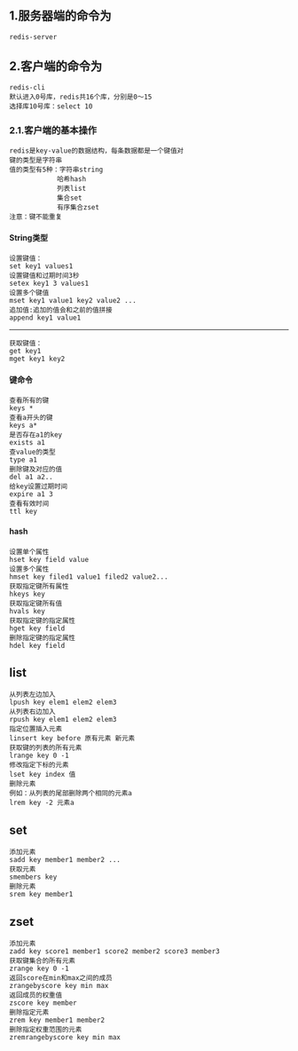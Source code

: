 ## 1.服务器端的命令为
    redis-server
## 2.客户端的命令为
    redis-cli
    默认进入0号库，redis共16个库，分别是0～15
    选择库10号库：select 10
### 2.1.客户端的基本操作
    redis是key-value的数据结构，每条数据都是⼀个键值对
    键的类型是字符串
    值的类型有5种：字符串string
                哈希hash
                列表list
                集合set
                有序集合zset
    注意：键不能重复
#### String类型
    设置键值：
    set key1 values1
    设置键值和过期时间3秒
    setex key1 3 values1
    设置多个键值
    mset key1 value1 key2 value2 ...
    追加值:追加的值会和之前的值拼接
    append key1 value1
---
    获取键值：
    get key1
    mget key1 key2
    
#### 键命令
    查看所有的键
    keys *
    查看a开头的键
    keys a*
    是否存在a1的key
    exists a1
    查value的类型
    type a1
    删除键及对应的值
    del a1 a2..
    给key设置过期时间
    expire a1 3
    查看有效时间
    ttl key
#### hash
    设置单个属性
    hset key field value
    设置多个属性
    hmset key filed1 value1 filed2 value2...
    获取指定键所有属性
    hkeys key
    获取指定键所有值
    hvals key
    获取指定键的指定属性
    hget key field
    删除指定键的指定属性
    hdel key field
## list
    从列表左边加入
    lpush key elem1 elem2 elem3 
    从列表右边加入
    rpush key elem1 elem2 elem3
    指定位置插入元素
    linsert key before 原有元素 新元素
    获取键的列表的所有元素
    lrange key 0 -1
    修改指定下标的元素
    lset key index 值
    删除元素
    例如：从列表的尾部删除两个相同的元素a
    lrem key -2 元素a
## set
    添加元素
    sadd key member1 member2 ...
    获取元素
    smembers key
    删除元素
    srem key member1
## zset
    添加元素
    zadd key score1 member1 score2 member2 score3 member3
    获取键集合的所有元素
    zrange key 0 -1
    返回score在min和max之间的成员
    zrangebyscore key min max
    返回成员的权重值
    zscore key member
    删除指定元素
    zrem key member1 member2
    删除指定权重范围的元素
    zremrangebyscore key min max
    
    
    
    
    
    
    


